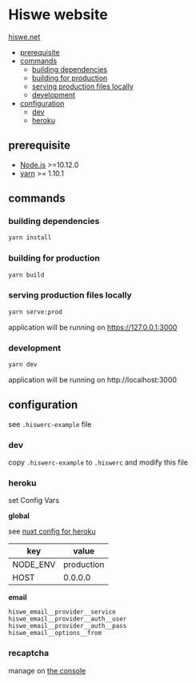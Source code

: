 # Hiswe website

[hiswe.net](http://hiswe.net)

<!-- START doctoc generated TOC please keep comment here to allow auto update -->
<!-- DON'T EDIT THIS SECTION, INSTEAD RE-RUN doctoc TO UPDATE -->

- [prerequisite](#prerequisite)
- [commands](#commands)
  - [building dependencies](#building-dependencies)
  - [building for production](#building-for-production)
  - [serving production files locally](#serving-production-files-locally)
  - [development](#development)
- [configuration](#configuration)
  - [dev](#dev)
  - [heroku](#heroku)

<!-- END doctoc generated TOC please keep comment here to allow auto update -->

## prerequisite

- [Node.js](https://nodejs.org/en/) >=10.12.0
- [yarn](https://yarnpkg.com/lang/en/) >= 1.10.1

## commands

### building dependencies

```sh
yarn install
```

### building for production

```sh
yarn build
```

### serving production files locally

```sh
yarn serve:prod
```

application will be running on https://127.0.0.1:3000

### development

```sh
yarn dev
```

application will be running on http://localhost:3000

## configuration

see `.hiswerc-example` file

### dev

copy `.hiswerc-example` to `.hiswerc` and modify this file

### heroku

set Config Vars

**global**

see [nuxt config for heroku](https://nuxtjs.org/faq/heroku-deployment)

| key      | value      |
| -------- | ---------- |
| NODE_ENV | production |
| HOST     | 0.0.0.0    |

**email**

```
hiswe_email__provider__service
hiswe_email__provider__auth__user
hiswe_email__provider__auth__pass
hiswe_email__options__from
```

### recaptcha

manage on [the console](https://www.google.com/recaptcha/admin#list)

